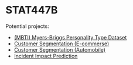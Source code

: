 # STAT447B

Potential projects: 
* [(MBTI) Myers-Briggs Personality Type Dataset](https://www.kaggle.com/datasnaek/mbti-type)  
* [Customer Segmentation (E-commerse)](https://www.kaggle.com/fabiendaniel/customer-segmentation)  
* [Customer Segmentation (Automobile)](https://www.kaggle.com/vetrirah/customer)
* [Incident Impact Prediction](https://github.com/yelselmiao/STAT447B/blob/master/Potential%20Project)
